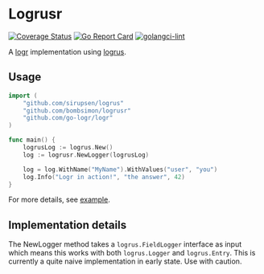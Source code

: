 # Logrusr

[![Coverage Status](https://coveralls.io/repos/github/bombsimon/logrusr/badge.svg?branch=master)](https://coveralls.io/github/bombsimon/logrusr?branch=master)
[![Go Report Card](https://goreportcard.com/badge/github.com/bombsimon/logrusr)](https://goreportcard.com/report/github.com/bombsimon/logrusr)
[![golangci-lint](https://golangci.com/badges/github.com/bombsimon/logrusr.svg)](https://golangci.com/r/github.com/bombsimon/logrusr)

A [logr](https://github.com/go-logr/logr) implementation using
[logrus](https://github.com/sirupsen/logrus).

## Usage

```go
import (
    "github.com/sirupsen/logrus"
    "github.com/bombsimon/logrusr"
    "github.com/go-logr/logr"
)

func main() {
	logrusLog := logrus.New()
	log := logrusr.NewLogger(logrusLog)

	log = log.WithName("MyName").WithValues("user", "you")
    log.Info("Logr in action!", "the answer", 42)
}
```

For more details, see [example](example/main.go).

## Implementation details

The NewLogger method takes a `logrus.FieldLogger` interface as input which means
this works with both `logrus.Logger` and `logrus.Entry`. This is currently a
quite naive implementation in early state. Use with caution.
